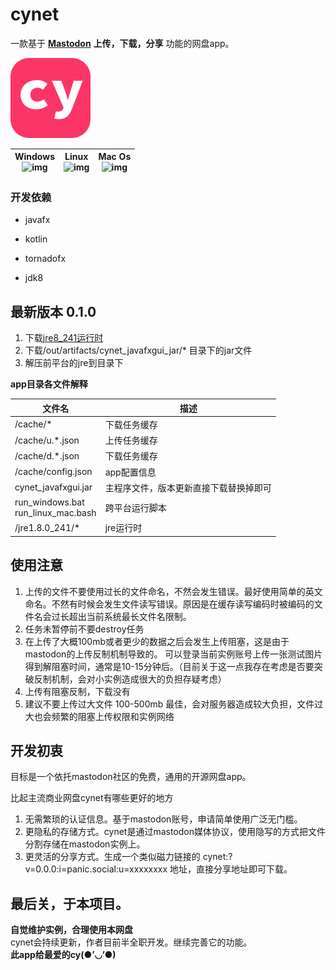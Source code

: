 # cynet

一款基于 **[Mastodon](https://github.com/tootsuite/mastodon)**  **上传，下载，分享** 功能的网盘app。  

<article class="logo">
    <img src="https://github.com/hiufebhe7/cynet_javafxgui/blob/master/image/logo3.svg" alt="logo" width="128" height="128" align="bottom" />
</article>

| Windows<br>![img](https://img.shields.io/badge/build-success-green.svg?logo=windows) | Linux<br>![img](https://img.shields.io/badge/build-success-green.svg?logo=linux) | Mac Os<br>![img](https://img.shields.io/badge/build-success-green.svg?logo=apple) |
| ------------------------------------------------------------------------------------ | -------------------------------------------------------------------------------- | --------------------------------------------------------------------------------- |

### 开发依赖

* javafx  

* kotlin  
 
* tornadofx 

* jdk8

## 最新版本 0.1.0

1. 下载[jre8_241运行时](https://github.com/hiufebhe7/cynet_javafxgui/releases/tag/jre)  
2. 下载/out/artifacts/cynet_javafxgui_jar/*  目录下的jar文件  
3. 解压前平台的jre到目录下  

**app目录各文件解释**  

| 文件名                                | 描述                  |
| ---------------------------------- | ------------------- |
| /cache/*                            | 下载任务缓存              |
| /cache/u.*.json                            | 上传任务缓存              |
| /cache/d.*.json                            | 下载任务缓存              |
| /cache/config.json                 | app配置信息             |
| cynet_javafxgui.jar                | 主程序文件，版本更新直接下载替换掉即可 |
| run_windows.bat<br>run_linux_mac.bash | 跨平台运行脚本             |
| /jre1.8.0_241/*                    | jre运行时              |

## 使用注意

1. 上传的文件不要使用过长的文件命名，不然会发生错误。最好使用简单的英文命名。不然有时候会发生文件读写错误。原因是在缓存读写编码时被编码的文件名会过长超出当前系统最长文件名限制。
2. 任务未暂停前不要destroy任务
3. 在上传了大概100mb或者更少的数据之后会发生上传阻塞，这是由于mastodon的上传反制机制导致的。
可以登录当前实例账号上传一张测试图片得到解阻塞时间，通常是10-15分钟后。（目前关于这一点我存在考虑是否要突破反制机制，会对小实例造成很大的负担存疑考虑）
3. 上传有阻塞反制，下载没有
4. 建议不要上传过大文件 100-500mb 最佳，会对服务器造成较大负担，文件过大也会频繁的阻塞上传权限和实例网络

## 开发初衷

目标是一个依托mastodon社区的免费，通用的开源网盘app。  

比起主流商业网盘cynet有哪些更好的地方  

1. 无需繁琐的认证信息。基于mastodon账号，申请简单使用广泛无门槛。  
2. 更隐私的存储方式。cynet是通过mastodon媒体协议，使用隐写的方式把文件分割存储在mastodon实例上。  
3. 更灵活的分享方式。生成一个类似磁力链接的 cynet:?v=0.0.0:i=panic.social:u=xxxxxxxx 地址，直接分享地址即可下载。

## 最后关，于本项目。
**自觉维护实例，合理使用本网盘**  
cynet会持续更新，作者目前半全职开发。继续完善它的功能。  
**此app给最爱的cy(●’◡’●)**